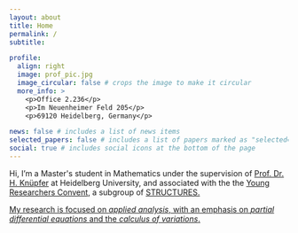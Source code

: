 ```yaml
---
layout: about
title: Home
permalink: /
subtitle:

profile:
  align: right
  image: prof_pic.jpg
  image_circular: false # crops the image to make it circular
  more_info: >
    <p>Office 2.236</p>
    <p>Im Neuenheimer Feld 205</p>
    <p>69120 Heidelberg, Germany</p>

news: false # includes a list of news items
selected_papers: false # includes a list of papers marked as "selected={true}"
social: true # includes social icons at the bottom of the page
---
```


Hi, I’m a Master's student in Mathematics under the supervision of <a href="https://www.uni-heidelberg.de/math/knuepfer/" target="_blank">Prof. Dr. H. Knüpfer</a> at Heidelberg University, and associated with the the <a href="https://structures.uni-heidelberg.de/YRC.php" target=" blank">Young Researchers Convent</a>, a subgroup of <a href="https://www.structures.uni-heidelberg.de/index.php" target=" blank">STRUCTURES.

My research is focused on <em>applied analysis</em>, with an emphasis on <em>partial differential equations </em> and the <em>calculus of variations</em>.